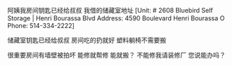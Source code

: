 


阿姨我房间钥匙已经给叔叔
我借的储藏室地址
[Unit: # 2608
Bluebird Self Storage | Henri Bourassa Blvd
Address: 4590 Boulevard Henri Bourassa O
Phone: 514-334-2222]

储藏室钥匙已经给叔叔
房间吃的扔就好
塑料躺椅不需要搬

很重要房间有墙壁被拍坏
能修就帮修
能就搬？
不能修我请装修厂
您说能办吗？


